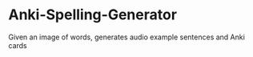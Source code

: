# Anki-Spelling-Generator
Given an image of words, generates audio example sentences and Anki cards

